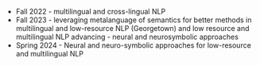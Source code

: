 * Fall 2022 - multilingual and cross-lingual NLP
* Fall 2023 - leveraging metalanguage of semantics for better methods in multilingual and low-resource NLP (Georgetown)
 and  low resource and multilingual NLP advancing - neural and neurosymbolic approaches
* Spring 2024 - Neural and neuro-symbolic approaches for low-resource and multilingual NLP